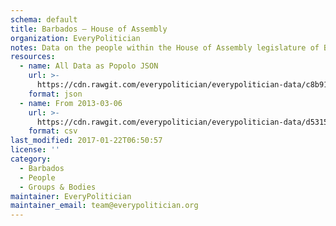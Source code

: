 ```yaml
---
schema: default
title: Barbados — House of Assembly
organization: EveryPolitician
notes: Data on the people within the House of Assembly legislature of Barbados.
resources:
  - name: All Data as Popolo JSON
    url: >-
      https://cdn.rawgit.com/everypolitician/everypolitician-data/c8b91f0d2aa5550c1d94688428f757419ae7f05f/data/Barbados/House_of_Assembly/ep-popolo-v1.0.json
    format: json
  - name: From 2013-03-06
    url: >-
      https://cdn.rawgit.com/everypolitician/everypolitician-data/d53151abe2662163d0acf78af545af2d197bd4e3/data/Barbados/House_of_Assembly/term-2013.csv
    format: csv
last_modified: 2017-01-22T06:50:57
license: ''
category:
  - Barbados
  - People
  - Groups & Bodies
maintainer: EveryPolitician
maintainer_email: team@everypolitician.org
---
```

